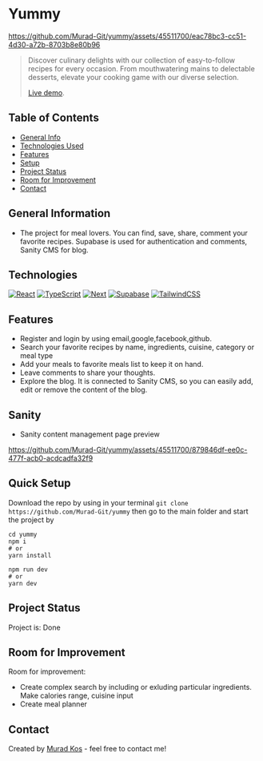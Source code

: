 # Yummy

https://github.com/Murad-Git/yummy/assets/45511700/eac78bc3-cc51-4d30-a72b-8703b8e80b96

> Discover culinary delights with our collection of easy-to-follow recipes for every occasion. From mouthwatering mains to delectable desserts, elevate your cooking game with our diverse selection.
>
> [Live demo](https://yummy-recipes-steel.vercel.app/).

## Table of Contents

- [General Info](#general-information)
- [Technologies Used](#technologies)
- [Features](#features)
- [Setup](#quick-setup)
- [Project Status](#project-status)
- [Room for Improvement](#room-for-improvement)
- [Contact](#contact)

## General Information

- The project for meal lovers. You can find, save, share, comment your favorite recipes. Supabase is used for authentication and comments, Sanity CMS for blog.

## Technologies

[![React][React.js]][React-url]
[![TypeScript][TypeScript]][TypeScript-url]
[![Next][Next.js]][Next-url]
[![Supabase][Supabase]][Supabase-url]
[![TailwindCSS][TailwindCSS]][TailwindCSS-url]

## Features

- Register and login by using email,google,facebook,github.
- Search your favorite recipes by name, ingredients, cuisine, category or meal type
- Add your meals to favorite meals list to keep it on hand.
- Leave comments to share your thoughts.
- Explore the blog. It is connected to Sanity CMS, so you can easily add, edit or remove the content of the blog.

## Sanity

- Sanity content management page preview

https://github.com/Murad-Git/yummy/assets/45511700/879846df-ee0c-477f-acb0-acdcadfa32f9

## Quick Setup

Download the repo by using in your terminal `git clone https://github.com/Murad-Git/yummy`
then go to the main folder and start the project by

```
cd yummy
npm i
# or
yarn install

npm run dev
# or
yarn dev
```

## Project Status

Project is: Done

## Room for Improvement

Room for improvement:

- Create complex search by including or exluding particular ingredients. Make calories range, cuisine input
- Create meal planner

## Contact

Created by [Murad Kos](https://github.com/Murad-Git) - feel free to contact me!

<!-- MARKDOWN LINKS & IMAGES -->

[JavaScript]: https://img.shields.io/badge/javascript-%23323330.svg?style=for-the-badge&logo=javascript&logoColor=%23F7DF1E
[JavaScript-url]: https://developer.mozilla.org/en-US/docs/Web/JavaScript
[TypeScript]: https://img.shields.io/badge/typescript-%23007ACC.svg?style=for-the-badge&logo=typescript&logoColor=white
[TypeScript-url]: https://www.typescriptlang.org
[HTML]: https://img.shields.io/badge/html5-%23E34F26.svg?style=for-the-badge&logo=html5&logoColor=white
[HTML-url]: https://developer.mozilla.org/en-US/docs/Web/HTML
[CSS]: https://img.shields.io/badge/css3-%231572B6.svg?style=for-the-badge&logo=css3&logoColor=white
[CSS-url]: https://developer.mozilla.org/en-US/docs/Web/CSS
[Wordpress]: https://img.shields.io/badge/WordPress-%23117AC9.svg?style=for-the-badge&logo=WordPress&logoColor=white
[Wordpress-url]: https://wordpress.org
[Next.js]: https://img.shields.io/badge/next.js-000000?style=for-the-badge&logo=nextdotjs&logoColor=white
[Redux]: https://img.shields.io/badge/redux-%23593d88.svg?style=for-the-badge&logo=redux&logoColor=white
[Redux-url]: https://redux.js.org
[Next-url]: https://nextjs.org/
[React.js]: https://img.shields.io/badge/React-20232A?style=for-the-badge&logo=react&logoColor=61DAFB
[React-url]: https://reactjs.org/
[MUI]: https://img.shields.io/badge/MUI-%230081CB.svg?style=for-the-badge&logo=mui&logoColor=white
[MUI-url]: https://mui.com
[SASS]: https://img.shields.io/badge/SASS-hotpink.svg?style=for-the-badge&logo=SASS&logoColor=white
[SASS-url]: https://sass-lang.com
[Bootstrap.com]: https://img.shields.io/badge/Bootstrap-563D7C?style=for-the-badge&logo=bootstrap&logoColor=white
[Bootstrap-url]: https://getbootstrap.com
[TailwindCSS]: https://img.shields.io/badge/tailwindcss-11a1f5.svg?style=for-the-badge&logo=tailwind-css&logoColor=white
[TailwindCSS-url]: https://tailwindcss.com
[Prisma]: https://img.shields.io/badge/Prisma-f5f5f5?style=for-the-badge&logo=Prisma&logoColor=black
[Prisma-url]: https://www.prisma.io
[MongoDB]: https://img.shields.io/badge/MongoDB-%234ea94b.svg?style=for-the-badge&logo=mongodb&logoColor=white
[MongoDB-url]: https://www.mongodb.com
[Canva]: https://img.shields.io/badge/Canva-%2300C4CC.svg?style=for-the-badge&logo=Canva&logoColor=white
[Canva-url]: https://www.canva.com
[Figma]: https://img.shields.io/badge/figma-%23F24E1E.svg?style=for-the-badge&logo=figma&logoColor=white
[Figma-url]: https://www.figma.com
[Adobe Photoshop]: https://img.shields.io/badge/adobe%20photoshop-%2331A8FF.svg?style=for-the-badge&logo=adobe%20photoshop&logoColor=white
[Adobe Photoshop-url]: https://www.adobe.com/pl/products/photoshop/landpa.html
[Adobe Illustrator]: https://img.shields.io/badge/adobe%20illustrator-%23FF9A00.svg?style=for-the-badge&logo=adobe%20illustrator&logoColor=white
[Adobe Illustrator-url]: https://www.adobe.com/pl/products/illustrator.html
[Adobe Premiere Pro]: https://img.shields.io/badge/Adobe%20Premiere%20Pro-9999FF.svg?style=for-the-badge&logo=Adobe%20Premiere%20Pro&logoColor=white
[Adobe Premiere Pro-url]: https://www.adobe.com/pl/products/premiere.html
[Postman]: https://img.shields.io/static/v1?style=for-the-badge&message=Postman&color=FF6C37&logo=Postman&logoColor=FFFFFF&label=
[Postman-url]: https://www.postman.com/
[Supabase]: https://shields.io/badge/supabase-black?logo=supabase&style=for-the-badge
[Supabase-url]: https://supabase.com/
